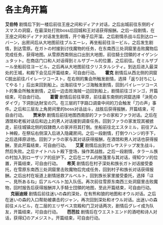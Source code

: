 # 各主角开篇
**艾伯特**
剧情后下到一楼后前往王座之间和ディアナ对话，之后出城前往东侧的イスマスの洞窟，在最深处打败boss后回城和王对话获得报酬。之后一段剧情，在王座之间和ディアナ对话发生剧情，开个箱子后开溜。之后剧情杀战斗后到达ローバーン，出房间后从大地图前往ブルエーレ，再坐船前往ヨービル，之后发生剧情，到达雪原。在ガトの村接到讨伐魔物的任务，在东南西三处洞窟里击败魔物后完成任务，获得地图。从雪原西南侧出口出到大地图，前往騎士団領的オイゲンシュタット。在商店门口和人对话得到ミルザブール的位置，之后前往。在ミルザブール坐船前往ヨービル，之后再从大地图前往クリスタルシティ。到达后进入最深处的王城，和殿下会见后开篇结束，可自由行动。
 
**霍克**
剧情后从西北侧的洞窟C脱出前往パイレーツコースト，在右侧的集会所触发剧情，选择「返り討ちにしてやる！」后出来回到船上。出海前往サンゴ海触发剧情，回到パイレーツコースト的集会所触发剧情，之后一边击败海贼一边回到船上，剧情前往ゴドンゴ，开篇结束，可自由行动。
 
**葛雷**
剧情后前往草原，前往最东南侧的洞窟选择「決死のダイヴ」下洞到达財宝の穴。在三层的T字路口调查中间的刀会触发「刀の声」事件。之后和三层左上角房间里的boss对话战斗，战胜后获得报酬，开篇结束，可自由行动。
 
**贾米尔**
剧情后前往地图西南部的ファラの家和ファラ对话。之后在酒馆和老板对话后和边上的男人对话接到调查任务。回到ファラの家发现其被掳走，前往城镇北侧的奴隷商人の家并将其打倒。坐船前往北エスタミル，前往アムト神殿，在祭坛右侧深入后进入隐藏房间。之后一段剧情，打倒ウハンジ的手下，之后选择原谅他。回到ファラの家与其对话获得报酬，在酒馆和男人对话也获得报酬，至此开篇结束，可自由行动。
 
**艾夏**
剧情后出到ガレサステップ发生战斗，然后失败。之后ナイトハルト殿下登场，操作其战胜。之后一段剧情，タラール族の村加入到ローザリア的庇护下。之后在ニザム的帐篷里与其对话，得知ウソ的位置，开篇结束，可自由行动。
 
**希芙**
剧情后在村子深处和族长ガト对话接受委托，在雪原东南西三处洞窟里击败魔物后完成任务，回到村子和族长对话获得报酬。之后出村在坂道上剧情拯救アルベルト，回到族长家里接受委托，选择「ほー、見所あるね」后アルベルト加入队伍。再次前往雪原东南西三处洞窟里击败魔物，回村报告后获得报酬并入手騎士団領的地图，至此开篇结束，可自由行动。
 
**克丽迪娅**
剧情后前往迷いの森的深处，在有熊和狼的地图和オウル对话。之后在迷いの森的入口帮助被袭击的ジャン，再次回到深处和オウル对话。出迷いの森前往メルビル，在二层的エリザベス宫殿和门卫对话两次，剧情后グレイ成为队友，开篇结束，可自由行动。
 
**芭芭拉**
剧情后在ウエストエンド的酒吧和诗人对话，获得幻のアメジスト。开篇结束，可自由行动。